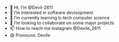 - 👋 Hi, I’m @Devil-2611
- 👀 I’m interested in software devloopment
- 🌱 I’m currently learning b-tech computer science
- 💞️ I’m looking to collaborate on some major projects
- 📫 How to reach me instagram @Devile_2611
- 😄 Pronouns: Devile

<!---
Devil-2611/Devil-2611 is a ✨ special ✨ repository because its `README.md` (this file) appears on your GitHub profile.
You can click the Preview link to take a look at your changes.
--->
